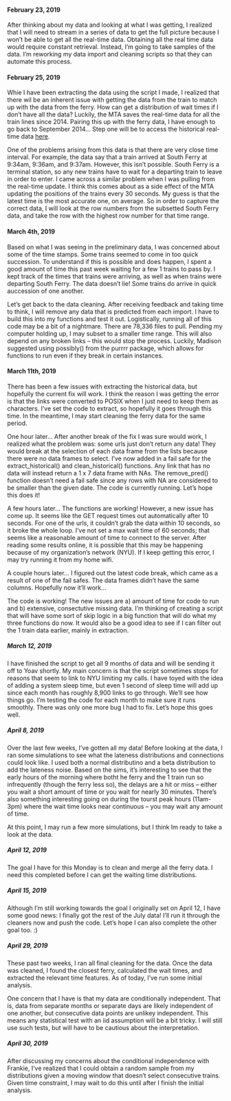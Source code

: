 
#### February 23, 2019

After thinking about my data and looking at what I was getting, I
realized that I will need to stream in a series of data to get the full
picture because I won’t be able to get all the real-time data. Obtaining
all the real time data would require constant retrieval. Instead, I’m
going to take samples of the data. I’m reworking my data import and
cleaning scripts so that they can automate this process.

#### February 25, 2019

Whie I have been extracting the data using the script I made, I realized
that there wil be an inherent issue with getting the data from the train
to match up with the data from the ferry. How can get a distribution of
wait times if I don’t have all the data? Luckily, the MTA saves the
real-time data for all the train lines since 2014. Pairing this up with
the ferry data, I have enough to go back to September 2014… Step one
will be to access the historical real-time data
[here](http://web.mta.info/developers/MTA-Subway-Time-historical-data.html).

One of the problems arising from this data is that there are very close
time interval. For example, the data say that a train arrived at South
Ferry at 9:34am, 9:36am, and 9:37am. However, this isn’t possible. South
Ferry is a terminal station, so any new trains have to wait for a
departing train to leave in order to enter. I came across a similar
problem when I was pulling from the real-time update. I think this comes
about as a side effect of the MTA updating the positions of the trains
every 30 seconds. My guess is that the latest time is the most accurate
one, on average. So in order to capture the correct data, I will look at
the row numbers from the subsetted South Ferry data, and take the row
with the highest row number for that time range.

#### March 4th, 2019

Based on what I was seeing in the preliminary data, I was concerned
about some of the time stamps. Some trains seemed to come in too quick
succession. To understand if this is possible and does happen, I spent a
good amount of time this past week waiting for a few 1 trains to pass
by. I kept track of the times that trains were arriving, as well as when
trains were departing South Ferry. The data doesn’t lie\! Some trains do
arrive in quick auccession of one another.

Let’s get back to the data cleaning. After receiving feedback and taking
time to think, I will remove any data that is predicted from each
import. I have to build this into my functions and test it out.
Logistically, running all of this code may be a bit of a nightmare.
There are 78,336 files to pull. Pending my computer holding up, I may
subset to a smaller time range. This will also depend on any broken
links – this would stop the process. Luckily, Madison suggested using
possibly() from the purrrr package, which allows for functions to run
even if they break in certain instances.

#### March 11th, 2019

There has been a few issues with extracting the historical data, but
hopefully the current fix will work. I think the reason I was getting
the error is that the links were converted to POSIX when I just need to
keep them as characters. I’ve set the code to extract, so hopefully it
goes through this time. In the meantime, I may start cleaning the ferry
data for the same period.

One hour later… After another break of the fix I was sure would work, I
realized what the problem was: some urls just don’t return any data\!
They would break at the selection of each data frame from the lists
because there were no data frames to select. I’ve now added in a fail
safe for the extract\_historical() and clean\_historical() functions.
Any link that has no data will instead return a 1 x 7 data frame with
NAs. The remove\_pred() function doesn’t need a fail safe since any rows
with NA are considered to be smaller than the given date. The code is
currently running. Let’s hope this does it\!

A few hours later… The functions are working\! However, a new issue has
come up. It seems like the GET request times out automatically after 10
seconds. For one of the urls, it couldn’t grab the data within 10
seconds, so it broke the whole loop. I’ve not set a max wait time of 60
seconds; that seems like a reasonable amount of time to connect to the
server. After reading some results online, it is possible that this may
be happening because of my organization’s network (NYU). If I keep
getting this error, I may try running it from my home wifi.

A couple hours later… I figured out the latest code break, which came as
a result of one of the fail safes. The data frames didn’t have the same
columns. Hopefully now it’ll work…

The code is working\! The new issues are a) amount of time for code to
run and b) extensive, consectutive missing data. I’m thinking of
creating a script that will have some sort of skip logic in a big
function that will do what my three functions do now. It would also be a
good idea to see if I can filter out the 1 train data earlier, mainly in
extraction.

##### March 12, 2019

I have finished the script to get all 9 months of data and will be
sending it off to Yoav shortly. My main concern is that the script
sometimes stops for reasons that seem to link to NYU limiting my calls.
I have toyed with the idea of adding a system sleep time, but even 1
second of sleep time will add up since each month has roughly 8,900
links to go through. We’ll see how things go. I’m testing the code for
each month to make sure it runs smoothly. There was only one more bug I
had to fix. Let’s hope this goes well.

##### April 8, 2019

Over the last few weeks, I’ve gotten all my data\! Before looking at the
data, I ran some simulations to see what the lateness distributions and
connections could look like. I used both a normal distributino and a
beta distribution to add the lateness noise. Based on the sims, it’s
interesting to see that the early hours of the morning where botht he
ferry and the 1 train run so infrequently (though the ferry less so),
the delays are a hit or miss – either you wait a short amount of time or
you wait for nearly 30 minutes. There’s also something interesting going
on during the tourst peak hours (11am-3pm) where the wait time looks
near continuous – you may wait any amount of time.

At this point, I may run a few more simulations, but I think Im ready to
take a look at the data.

##### April 12, 2019

The goal I have for this Monday is to clean and merge all the ferry
data. I need this completed before I can get the waiting time
distributions.

##### April 15, 2019

Although I’m still working towards the goal I originally set on April
12, I have some good news: I finally got the rest of the July data\!
I’ll run it through the cleaners now and push the code. Let’s hope I
can also complete the other goal too. :)

##### April 29, 2019

These past two weeks, I ran all final cleaning for the data. Once the
data was cleaned, I found the closest ferry, calculated the wait times,
and extracted the relevant time features. As of today, I’ve run some
initial analysis.

One concern that I have is that my data are conditionally independent.
That is, data from separate months or separate days are likely
independent of one another, but consecutive data points are unlikey
independent. This means any statistical test with an iid assumption will
be a bit tricky. I will still use such tests, but will have to be
cautious about the interpretation.

##### April 30, 2019

After discussing my concerns about the conditional independence with
Frankie, I’ve realized that I could obtain a random sample from my
distributions given a moving window that doesn’t select consecutive
trains. Given time constraint, I may wait to do this until after I
finish the initial analysis.

